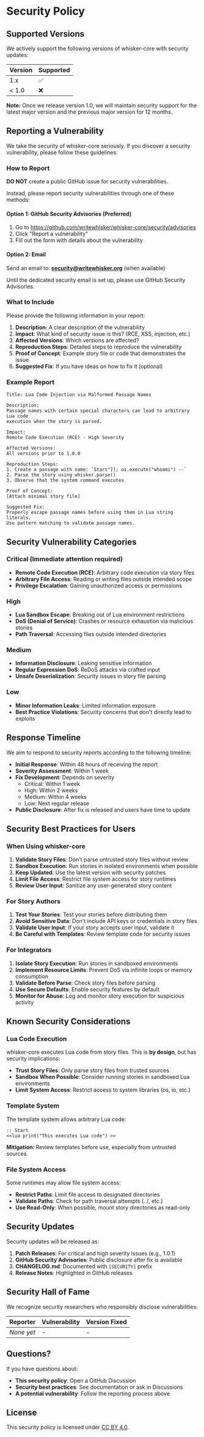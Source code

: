 # Security Policy

## Supported Versions

We actively support the following versions of whisker-core with security updates:

| Version | Supported          |
| ------- | ------------------ |
| 1.x     | :white_check_mark: |
| < 1.0   | :x:                |

**Note:** Once we release version 1.0, we will maintain security support for the latest major version and the previous major version for 12 months.

## Reporting a Vulnerability

We take the security of whisker-core seriously. If you discover a security vulnerability, please follow these guidelines:

### How to Report

**DO NOT** create a public GitHub issue for security vulnerabilities.

Instead, please report security vulnerabilities through one of these methods:

#### Option 1: GitHub Security Advisories (Preferred)

1. Go to https://github.com/writewhisker/whisker-core/security/advisories
2. Click "Report a vulnerability"
3. Fill out the form with details about the vulnerability

#### Option 2: Email

Send an email to: **security@writewhisker.org** (when available)

Until the dedicated security email is set up, please use GitHub Security Advisories.

### What to Include

Please provide the following information in your report:

1. **Description**: A clear description of the vulnerability
2. **Impact**: What kind of security issue is this? (RCE, XSS, injection, etc.)
3. **Affected Versions**: Which versions are affected?
4. **Reproduction Steps**: Detailed steps to reproduce the vulnerability
5. **Proof of Concept**: Example story file or code that demonstrates the issue
6. **Suggested Fix**: If you have ideas on how to fix it (optional)

### Example Report

```
Title: Lua Code Injection via Malformed Passage Names

Description:
Passage names with certain special characters can lead to arbitrary Lua code
execution when the story is parsed.

Impact:
Remote Code Execution (RCE) - High Severity

Affected Versions:
All versions prior to 1.0.0

Reproduction Steps:
1. Create a passage with name: `Start"]]; os.execute("whoami") --`
2. Parse the story using whisker.parse()
3. Observe that the system command executes

Proof of Concept:
[Attach minimal story file]

Suggested Fix:
Properly escape passage names before using them in Lua string literals.
Use pattern matching to validate passage names.
```

## Security Vulnerability Categories

### Critical (Immediate attention required)

- **Remote Code Execution (RCE)**: Arbitrary code execution via story files
- **Arbitrary File Access**: Reading or writing files outside intended scope
- **Privilege Escalation**: Gaining unauthorized access or permissions

### High

- **Lua Sandbox Escape**: Breaking out of Lua environment restrictions
- **DoS (Denial of Service)**: Crashes or resource exhaustion via malicious stories
- **Path Traversal**: Accessing files outside intended directories

### Medium

- **Information Disclosure**: Leaking sensitive information
- **Regular Expression DoS**: ReDoS attacks via crafted input
- **Unsafe Deserialization**: Security issues in story file parsing

### Low

- **Minor Information Leaks**: Limited information exposure
- **Best Practice Violations**: Security concerns that don't directly lead to exploits

## Response Timeline

We aim to respond to security reports according to the following timeline:

- **Initial Response**: Within 48 hours of receiving the report
- **Severity Assessment**: Within 1 week
- **Fix Development**: Depends on severity
  - Critical: Within 1 week
  - High: Within 2 weeks
  - Medium: Within 4 weeks
  - Low: Next regular release
- **Public Disclosure**: After fix is released and users have time to update

## Security Best Practices for Users

### When Using whisker-core

1. **Validate Story Files**: Don't parse untrusted story files without review
2. **Sandbox Execution**: Run stories in isolated environments when possible
3. **Keep Updated**: Use the latest version with security patches
4. **Limit File Access**: Restrict file system access for story runtimes
5. **Review User Input**: Sanitize any user-generated story content

### For Story Authors

1. **Test Your Stories**: Test your stories before distributing them
2. **Avoid Sensitive Data**: Don't include API keys or credentials in story files
3. **Validate User Input**: If your story accepts user input, validate it
4. **Be Careful with Templates**: Review template code for security issues

### For Integrators

1. **Isolate Story Execution**: Run stories in sandboxed environments
2. **Implement Resource Limits**: Prevent DoS via infinite loops or memory consumption
3. **Validate Before Parse**: Check story files before parsing
4. **Use Secure Defaults**: Enable security features by default
5. **Monitor for Abuse**: Log and monitor story execution for suspicious activity

## Known Security Considerations

### Lua Code Execution

whisker-core executes Lua code from story files. This is **by design**, but has security implications:

- **Trust Story Files**: Only parse story files from trusted sources
- **Sandbox When Possible**: Consider running stories in sandboxed Lua environments
- **Limit System Access**: Restrict access to system libraries (os, io, etc.)

### Template System

The template system allows arbitrary Lua code:

```whisker
:: Start
<<lua print("This executes Lua code") >>
```

**Mitigation**: Review templates before use, especially from untrusted sources.

### File System Access

Some runtimes may allow file system access:

- **Restrict Paths**: Limit file access to designated directories
- **Validate Paths**: Check for path traversal attempts (../, etc.)
- **Use Read-Only**: When possible, mount story directories as read-only

## Security Updates

Security updates will be released as:

1. **Patch Releases**: For critical and high severity issues (e.g., 1.0.1)
2. **GitHub Security Advisories**: Public disclosure after fix is available
3. **CHANGELOG.md**: Documented with `[SECURITY]` prefix
4. **Release Notes**: Highlighted in GitHub releases

## Security Hall of Fame

We recognize security researchers who responsibly disclose vulnerabilities:

| Reporter | Vulnerability | Version Fixed |
|----------|---------------|---------------|
| _None yet_ | - | - |

## Questions?

If you have questions about:
- **This security policy**: Open a GitHub Discussion
- **Security best practices**: See documentation or ask in Discussions
- **A potential vulnerability**: Follow the reporting process above

## License

This security policy is licensed under [CC BY 4.0](https://creativecommons.org/licenses/by/4.0/).
